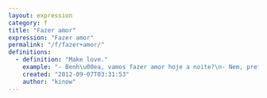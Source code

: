 ```yaml
---
layout: expression
category: f
title: "Fazer amor"
expression: "Fazer amor"
permalink: "/f/fazer+amor/"
definitions:
  - definition: "Make love."
    example: "- Benh\u00ea, vamos fazer amor hoje a noite?\n- Nem, prefiro transar."
    created: "2012-09-07T03:31:53"
    author: "kinow"
---
```

